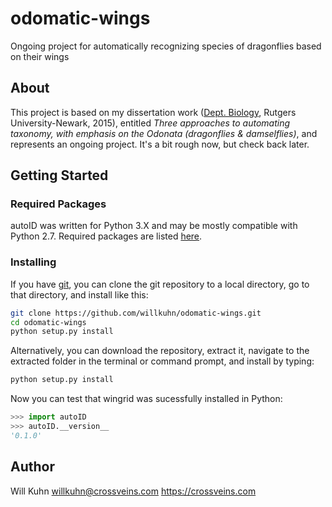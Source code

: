 # odomatic-wings
Ongoing project for automatically recognizing species of dragonflies based on their wings

## About
This project is based on my dissertation work ([Dept. Biology](https://www.ncas.rutgers.edu/biology), Rutgers University-Newark, 2015), entitled *Three approaches to automating taxonomy, with emphasis on the Odonata (dragonflies & damselflies)*, and represents an ongoing project. It's a bit rough now, but check back later.

## Getting Started
### Required Packages
autoID was written for Python 3.X and may be mostly compatible with Python 2.7. Required packages are listed [here](autoID/requirements.txt).

### Installing
If you have [git](https://git-scm.com/), you can clone the git repository to a local directory, go to that directory, and install like this:
```sh
git clone https://github.com/willkuhn/odomatic-wings.git
cd odomatic-wings
python setup.py install
```

Alternatively, you can download the repository, extract it, navigate to the extracted folder in the terminal or command prompt, and install by typing:
```sh
python setup.py install
```

Now you can test that wingrid was sucessfully installed in Python:
```python
>>> import autoID
>>> autoID.__version__
'0.1.0'
```

## Author
Will Kuhn
willkuhn@crossveins.com
https://crossveins.com
